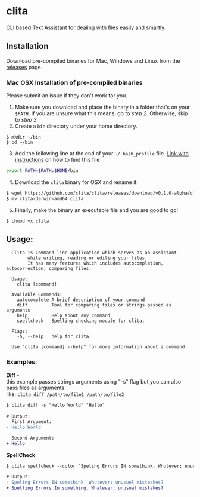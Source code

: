# clita
CLI based Text Assistant for dealing with files easily and smartly.  

## Installation

Download pre-compiled binaries for Mac, Windows and Linux from the [releases](https://github.com/clita/clita/releases) page.  

### Mac OSX Installation of pre-compiled binaries
Please submit an issue if they don't work for you.  

1. Make sure you download and place the binary in a folder that's on your `$PATH`.  If you are unsure what this means, go to *step 2*. Otherwise, skip to *step 3*
2. Create a `bin` directory under your home directory.
```
$ mkdir ~/bin
$ cd ~/bin
```
3. Add the following line at the end of your `~/.bash_profile` file.  [Link with instructions](https://natelandau.com/my-mac-osx-bash_profile/) on how to find this file
```sh
export PATH=$PATH:$HOME/bin
```
4. Download the `clita` binary for OSX and rename it.  
```sh
$ wget https://github.com/clita/clita/releases/download/v0.1.0-alpha/clita-darwin-amd64  
$ mv clita-darwin-amd64 clita
```
5. Finally, make the binary an executable file and you are good to go!
```
$ chmod +x clita
```

## Usage: 
```
  Clita is Command line application which serves as an assistant
        while writing, reading or editing your files.
        It has many features which includes autocompletion, autocorrection, comparing files.

  Usage:
    clita [command]

  Available Commands:
    autocomplete A brief description of your command
    diff         Tool for comparing files or strings passed as arguments
    help         Help about any command
    spellcheck   Spelling checking module for clita.

  Flags:
    -h, --help   help for clita

  Use "clita [command] --help" for more information about a command.
```  

### Examples: 
**Diff** -  
this example passes strings arguments using "-s" flag but you can also pass files as arguments.  
like: `clita diff /path/to/file1 /path/to/file2`
```diff
$ clita diff -s "Hello World" "Hello"
  
# Output:  
  First Argument:  
- Hello World

  Second Argument:  
+ Hello 
```  

**SpellCheck**  
```diff
$ clita spellcheck --color "Speling Errurs IN somethink. Whutever; unusuel misteakes?"

# Output: 
- Speling Errurs IN somethink. Whutever; unusuel misteakes?
+ Spelling Errors In something. Whatever; unusual mistakes?
```

  

